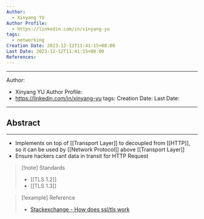 ```yaml
---
Author:
  - Xinyang YU
Author Profile:
  - https://linkedin.com/in/xinyang-yu
tags:
  - networking
Creation Date: 2023-12-12T11:41:15+08:00
Last Date: 2023-12-12T11:41:15+08:00
References:
---
```

---
Author:
  - Xinyang YU
Author Profile:
  - https://linkedin.com/in/xinyang-yu
tags: 
Creation Date: 
Last Date:
---
## Abstract
---
- Implements on top of [[Transport Layer]] to decoupled from [[HTTP]], so it can be used by [[Network Protocol]] above [[Transport Layer]]
- Ensure hackers cant  data in transit for HTTP Request

>[!note] Standards
>- [[TLS 1.2]]
>- [[TLS 1.3]]


>[!example] Reference
>- [Stackexchange - How does ssl/tls work](https://security.stackexchange.com/questions/20803/how-does-ssl-tls-work/20833#20833) 